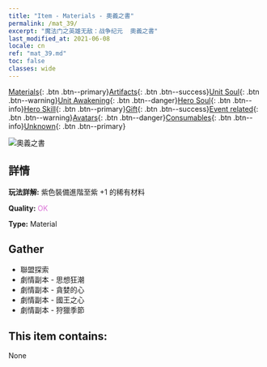 ```yaml
---
title: "Item - Materials - 奧義之書"
permalink: /mat_39/
excerpt: "魔法门之英雄无敌：战争纪元  奧義之書"
last_modified_at: 2021-06-08
locale: cn
ref: "mat_39.md"
toc: false
classes: wide
---
```

 [Materials](/ItemsCN/){: .btn .btn--primary}[Artifacts](/ItemsCN/Artifacts/){: .btn .btn--success}[Unit Soul](/ItemsCN/UnitSoul/){: .btn .btn--warning}[Unit Awakening](/ItemsCN/UnitAwakening/){: .btn .btn--danger}[Hero Soul](/ItemsCN/HeroSoul/){: .btn .btn--info}[Hero Skill](/ItemsCN/HeroSkill/){: .btn .btn--primary}[Gift](/ItemsCN/Gift/){: .btn .btn--success}[Event related](/ItemsCN/Events/){: .btn .btn--warning}[Avatars](/ItemsCN/Avatars/){: .btn .btn--danger}[Consumables](/ItemsCN/Consumables/){: .btn .btn--info}[Unknown](/ItemsCN/Unknown/){: .btn .btn--primary}

 ![奧義之書](/images/t/i_cailiao_hexin2.png)

## 詳情
 **玩法詳解:** 紫色裝備進階至紫 +1 的稀有材料

 **Quality:** <span style="color: #DA70D6">OK</span>

 **Type:** Material

## Gather

*    聯盟探索 
*    劇情副本 - 思想狂潮 
*    劇情副本 - 貪婪的心 
*    劇情副本 - 國王之心 
*    劇情副本 - 狩獵季節 

## This item contains:

  None

